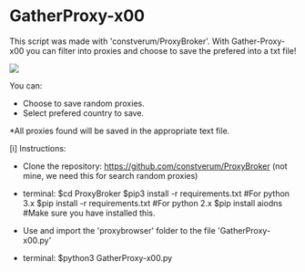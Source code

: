 # GatherProxy-x00
This script was made with 'constverum/ProxyBroker'. With Gather-Proxy-x00 you can filter into proxies and choose to save the prefered into a txt file!

<img src="https://s5.gifyu.com/images/asdasdasdasdsa.gif">

You can:
- Choose to save random proxies.
- Select prefered country to save.

*All proxies found will be saved in the appropriate text file. 

[i] Instructions:

- Clone the repository: https://github.com/constverum/ProxyBroker (not mine, we need this for search random proxies)
- terminal: $cd ProxyBroker
            $pip3 install -r requirements.txt     #For python 3.x
            $pip install -r requirements.txt      #For python 2.x
            $pip install aiodns                   #Make sure you have installed this.
            
- Use and import the 'proxybrowser' folder to the file 'GatherProxy-x00.py'
- terminal: $python3 GatherProxy-x00.py


